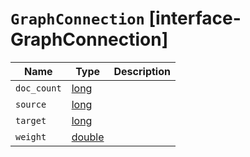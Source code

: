 # `GraphConnection` [interface-GraphConnection]

| Name | Type | Description |
| - | - | - |
| `doc_count` | [long](./long.md) | &nbsp; |
| `source` | [long](./long.md) | &nbsp; |
| `target` | [long](./long.md) | &nbsp; |
| `weight` | [double](./double.md) | &nbsp; |
